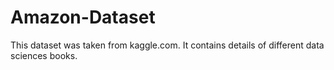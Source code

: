 # Amazon-Dataset
This dataset was taken from kaggle.com. It contains details of different data sciences books. 
